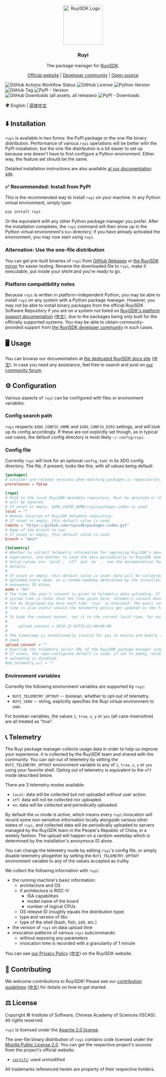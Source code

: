 <!-- markdownlint-capture -->
<!-- markdownlint-disable MD033 MD041 -->
<div align="center">
<img alt="RuyiSDK Logo" src="resources/ruyi-logo-256.png" height="128" />
<h3>Ruyi</h3>
<p>The package manager for <a href="https://ruyisdk.org/en/">RuyiSDK</a>.</p>
<p><a href="https://ruyisdk.org/en/">Official website</a> |
<a href="https://ruyisdk.cn">Developer community</a> |
<a href="https://github.com/ruyisdk">Open-source</a></p>
</div>
<!-- markdownlint-restore -->

![GitHub Actions Workflow Status](https://img.shields.io/github/actions/workflow/status/ruyisdk/ruyi/ci.yml)
![GitHub License](https://img.shields.io/github/license/ruyisdk/ruyi)
![Python Version](https://img.shields.io/badge/python-%3E%3D3.10-blue)
![GitHub Tag](https://img.shields.io/github/v/tag/ruyisdk/ruyi?label=latest%20tag)
![PyPI - Version](https://img.shields.io/pypi/v/ruyi)
![GitHub Downloads (all assets, all releases)](https://img.shields.io/github/downloads/ruyisdk/ruyi/total?label=all%20github%20dl)
![PyPI - Downloads](https://img.shields.io/pypi/dm/ruyi?label=pypi%20dl)

🌍 English | [简体中文](./README.zh.md)

## ⬇️ Installation

`ruyi` is available in two forms: the PyPI package or the one-file binary
distribution. Performance of various `ruyi` operations will be better with the
PyPI installation, but the one-file distribution is a bit easier to set up
because one doesn't have to first configure a Python environment. Either way,
the feature set should be the same.

Detailed installation instructions are also available [at our documentation site](https://ruyisdk.org/en/docs/Package-Manager/installation).

### ✅ Recommended: Install from PyPI

This is the recommended way to install `ruyi` on your machine. In any Python
virtual environment, simply type:

```sh
pip install ruyi
```

Or the equivalent with any other Python package manager you prefer. After the
installation completes, the `ruyi` command will then show up in the Python
virtual environment's `bin` directory; if you have already activated the
environment, you may now start using `ruyi`.

### Alternative: Use the one-file distribution

You can get pre-built binaries of `ruyi` from [GitHub Releases][ghr] or
[the RuyiSDK mirror][mirror-iscas] for easier testing.
Rename the downloaded file to `ruyi`, make it executable,
put inside your `$PATH` and you're ready to go.

[ghr]: https://github.com/ruyisdk/ruyi/releases
[mirror-iscas]: https://mirror.iscas.ac.cn/ruyisdk/ruyi/tags/

### Platform compatibility notes

Because `ruyi` is written in platform-independent Python, you may be able to
install `ruyi` on any system with a Python package manager. However, you may
not be able to install binary packages from the official RuyiSDK Software Repository
if you are on a system not listed on
[RuyiSDK's platform support documentation][ruyisdk-plat-support-en]
([中文][ruyisdk-plat-support-zh]), due to the packages being only built for the
officially supported systems. You may be able to obtain community-provided
support from [the RuyiSDK developer community][ruyisdk-community] in such cases.

[ruyisdk-plat-support-en]: https://ruyisdk.org/en/docs/Other/platform-support/
[ruyisdk-plat-support-zh]: https://ruyisdk.org/docs/Other/platform-support/
[ruyisdk-community]: https://ruyisdk.cn/

## 🖥️ Usage

You can browse our documentation at [the dedicated RuyiSDK docs site][docs-en]
([中文][docs-zh]). In case you need any assistance, feel
free to search and post on [our community forum][ruyisdk-community].

[docs-en]: https://ruyisdk.org/en/docs/intro/
[docs-zh]: https://ruyisdk.org/docs/intro/

## ⚙️ Configuration

Various aspects of `ruyi` can be configured with files or environment variables.

### Config search path

`ruyi` respects `$XDG_CONFIG_HOME` and `$XDG_CONFIG_DIRS` settings, and will
look up its config accordingly. If these are not explicitly set though, as in
typical use cases, the default config directory is most likely `~/.config/ruyi`.

### Config file

Currently `ruyi` will look for an optional `config.toml` in its XDG config
directory. The file, if present, looks like this, with all values being default:

```toml
[packages]
# Consider pre-release versions when matching packages in repositories.
prereleases = false

[repo]
# Path to the local RuyiSDK metadata repository. Must be absolute or the setting
# will be ignored.
# If unset or empty, $XDG_CACHE_HOME/ruyi/packages-index is used.
local = ""
# Remote location of RuyiSDK metadata repository.
# If unset or empty, this default value is used.
remote = "https://github.com/ruyisdk/packages-index.git"
# Name of the branch to use.
# If unset or empty, this default value is used.
branch = "main"

[telemetry]
# Whether to collect telemetry information for improving RuyiSDK's developer
# experience, and whether to send the data periodically to RuyiSDK team.
# Valid values are `local`, `off` and `on` -- see the documentation for
# details.
#
# If unset or empty, this default value is used: data will be collected and
# uploaded every week, on a random weekday determined by the installation's
# anonymous ID alone.
mode = "on"
# The time the user's consent is given to telemetry data uploading. If the
# system time is later than the time given here, telemetry consent banner will
# not be displayed any more each time `ruyi` is executed. The exact consent
# time is also useful should the telemetry policy get updated in the future.
#
# To hide the consent banner, set it to the current local time, for example:
#
#     upload_consent = 2024-12-02T15:61:00+08:00
#
# The timestamp is intentionally invalid for you to notice and modify to your
# need.
upload_consent = ""
# Override the telemetry server URL of the RuyiSDK package manager scope.
# If unset, the repo-configured default is used; if set to empty, telemetry
# uploading is disabled.
#pm_telemetry_url = ""
```

### Environment variables

Currently the following environment variables are supported by `ruyi`:

* `RUYI_TELEMETRY_OPTOUT` -- boolean, whether to opt-out of telemetry.
* `RUYI_VENV` -- string, explicitly specifies the Ruyi virtual environment to use.

For boolean variables, the values `1`, `true`, `x`, `y` or `yes` (all case-insensitive)
are all treated as "true".

## 📞 Telemetry

The Ruyi package manager collects usage data in order to help us improve your
experience. It is collected by the RuyiSDK team and shared with the community.
You can opt-out of telemetry by setting the `RUYI_TELEMETRY_OPTOUT`
environment variable to any of `1`, `true`, `x`, `y` or `yes` using your
favorite shell. Opting out of telemetry is equivalent to the `off` mode
described below.

There are 3 telemetry modes available:

* `local`: data will be collected but not uploaded without user action.
* `off`: data will not be collected nor uploaded.
* `on`: data will be collected and periodically uploaded.

By default the `on` mode is active, which means every `ruyi` invocation
will record some non-sensitive information locally alongside various other
states of `ruyi`, and collected data will be periodically uploaded to servers
managed by the RuyiSDK team in the People's Republic of China, in a weekly fashion.
The upload will happen on a random weekday which is determined by the
installation's anonymous ID alone.

You can change the telemetry mode by editing `ruyi`'s config file, or simply
disable telemetry altogether by setting the `RUYI_TELEMETRY_OPTOUT` environment
variable to any of the values accepted as truthy.

We collect the following information with `ruyi`:

* the running machine's basic information:
    * architecture and OS
    * if architecture is RISC-V:
        * ISA capabilities
        * model name of the board
        * number of logical CPUs
    * OS release ID (roughly equals the distribution type)
    * type and version of libc
    * type of the shell (bash, fish, zsh, etc.)
* the version of `ruyi` on data upload time
* invocation patterns of various `ruyi` subcommands:
    * without exposing any parameters
    * invocation time is recorded with a granularity of 1 minute

You can see [our Privacy Policy][privacy-policy-en] ([中文][privacy-policy-zh])
on the RuyiSDK website.

[privacy-policy-en]: https://ruyisdk.org/en/docs/legal/privacyPolicy/
[privacy-policy-zh]: https://ruyisdk.org/docs/legal/privacyPolicy/

## 🙋 Contributing

We welcome contributions to RuyiSDK! Please see our [contribution guidelines](./CONTRIBUTING.md)
([中文](./CONTRIBUTING.zh.md)) for details on how to get started.

## ⚖️ License

Copyright &copy; Institute of Software, Chinese Academy of Sciences (ISCAS).
All rights reserved.

`ruyi` is licensed under the [Apache 2.0 license](./LICENSE-Apache.txt).

The one-file binary distribution of `ruyi` contains code licensed under the
[Mozilla Public License 2.0](https://mozilla.org/MPL/2.0/).
You can get the respective project's sources from the project's official
website:

* [`certifi`](https://github.com/certifi/python-certifi): used unmodified

All trademarks referenced herein are property of their respective holders.
